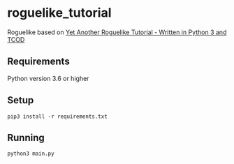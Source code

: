 # roguelike_tutorial
Roguelike based on [Yet Another Roguelike Tutorial - Written in Python 3 and TCOD](http://rogueliketutorials.com/tutorials/tcod/v2/)

## Requirements
Python version 3.6 or higher

## Setup
`pip3 install -r requirements.txt`

## Running
`python3 main.py`